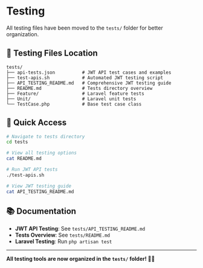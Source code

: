# Testing

All testing files have been moved to the `tests/` folder for better organization.

## 📁 Testing Files Location

```
tests/
├── api-tests.json          # JWT API test cases and examples
├── test-apis.sh            # Automated JWT testing script
├── API_TESTING_README.md   # Comprehensive JWT testing guide
├── README.md               # Tests directory overview
├── Feature/                # Laravel feature tests
├── Unit/                   # Laravel unit tests
└── TestCase.php            # Base test case class
```

## 🚀 Quick Access

```bash
# Navigate to tests directory
cd tests

# View all testing options
cat README.md

# Run JWT API tests
./test-apis.sh

# View JWT testing guide
cat API_TESTING_README.md
```

## 📚 Documentation

- **JWT API Testing**: See `tests/API_TESTING_README.md`
- **Tests Overview**: See `tests/README.md`
- **Laravel Testing**: Run `php artisan test`

---

**All testing tools are now organized in the `tests/` folder! 🧪✨** 